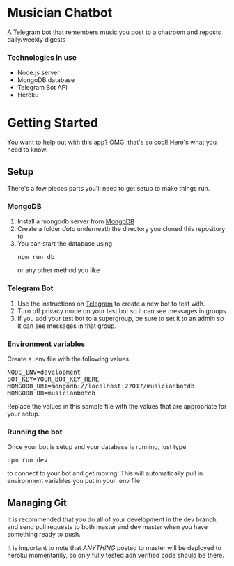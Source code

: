 # Musician Chatbot
A Telegram bot that remembers music you post to a chatroom and reposts daily/weekly digests

### Technologies in use
* Node.js server
* MongoDB database
* Telegram Bot API
* Heroku

# Getting Started
You want to help out with this app?  OMG, that's so cool!  Here's what you need to know.

## Setup
There's a few pieces parts you'll need to get setup to make things run.

### MongoDB
1. Install a mongodb server from [MongoDB](https://www.mongodb.com/download-center#community)
2. Create a folder *data* underneath the directory you cloned this repository to
3. You can start the database using <pre>npm run db</pre> or any other method you like

### Telegram Bot
1. Use the instructions on [Telegram](https://core.telegram.org/bots#6-botfather) to create a new bot to test with.
2. Turn off privacy mode on your test bot so it can see messages in groups
3. If you add your test bot to a supergroup, be sure to set it to an admin so it can see messages in that group.

### Environment variables
Create a .env file with the following values.
<pre>
NODE_ENV=development
BOT_KEY=YOUR_BOT_KEY_HERE
MONGODB_URI=mongodb://localhost:27017/musicianbotdb
MONGODB_DB=musicianbotdb
</pre>

Replace the values in this sample file with the values that are appropriate for your setup.

### Running the bot
Once your bot is setup and your database is running, just type <pre>npm run dev</pre> to connect to your bot and get moving!  This will automatically pull in environment variables you put in your .env file.

## Managing Git
It is recommended that you do all of your development in the dev branch, and send pull requests to both master and dev master when you have something ready to push.

It is important to note that *ANYTHING* posted to master will be deployed to heroku momentarilly, so only fully tested adn verified code should be there.
